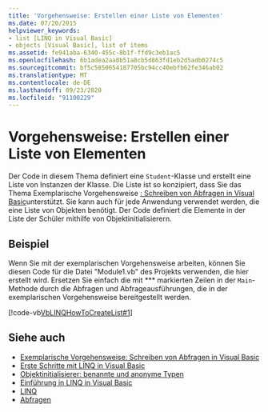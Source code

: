 ```yaml
---
title: 'Vorgehensweise: Erstellen einer Liste von Elementen'
ms.date: 07/20/2015
helpviewer_keywords:
- list [LINQ in Visual Basic]
- objects [Visual Basic], list of items
ms.assetid: fe941aba-6340-455c-8b1f-ffd9c3eb1ac5
ms.openlocfilehash: 6b1adea2aa8b51a8cb5d863fd1eb2d5adb0274c5
ms.sourcegitcommit: bf5c5850654187705bc94cc40ebfb62fe346ab02
ms.translationtype: MT
ms.contentlocale: de-DE
ms.lasthandoff: 09/23/2020
ms.locfileid: "91100229"
---
```

# <a name="how-to-create-a-list-of-items"></a>Vorgehensweise: Erstellen einer Liste von Elementen

Der Code in diesem Thema definiert eine `Student`-Klasse und erstellt eine Liste von Instanzen der Klasse. Die Liste ist so konzipiert, dass Sie das Thema Exemplarische Vorgehensweise [: Schreiben von Abfragen in Visual Basic](walkthrough-writing-queries.md)unterstützt. Sie kann auch für jede Anwendung verwendet werden, die eine Liste von Objekten benötigt. Der Code definiert die Elemente in der Liste der Schüler mithilfe von Objektinitialisierern.  
  
## <a name="example"></a>Beispiel  

 Wenn Sie mit der exemplarischen Vorgehensweise arbeiten, können Sie diesen Code für die Datei "Module1.vb" des Projekts verwenden, die hier erstellt wird. Ersetzen Sie einfach die mit *** markierten Zeilen in der `Main`-Methode durch die Abfragen und Abfrageausführungen, die in der exemplarischen Vorgehensweise bereitgestellt werden.  
  
 [!code-vb[VbLINQHowToCreateList#1](~/samples/snippets/visualbasic/VS_Snippets_VBCSharp/VbLINQHowToCreateList/VB/Class1.vb#1)]  
  
## <a name="see-also"></a>Siehe auch

- [Exemplarische Vorgehensweise: Schreiben von Abfragen in Visual Basic](walkthrough-writing-queries.md)
- [Erste Schritte mit LINQ in Visual Basic](getting-started-with-linq.md)
- [Objektinitialisierer: benannte und anonyme Typen](../../language-features/objects-and-classes/object-initializers-named-and-anonymous-types.md)
- [Einführung in LINQ in Visual Basic](../../language-features/linq/introduction-to-linq.md)
- [LINQ](../../language-features/linq/index.md)
- [Abfragen](../../../language-reference/queries/index.md)
